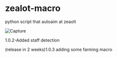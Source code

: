 # zealot-macro
python script that autoaim at zeaolt


![Capture](https://github.com/user-attachments/assets/0fd89718-789a-4782-8a7a-87ffc7de5e13)



1.0.2-Added staff detection



(release in 2 weeks)1.0.3 adding some farming macro
